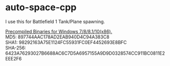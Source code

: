 # auto-space-cpp
I use this for Battlefield 1 Tank/Plane spawning.

<a href="https://github.com/3N7R0PY1337/auto-space-cpp/blob/master/auto-space.exe">Precompiled Binaries for Windows 7/8/8.1/10(x86).</a>
<br>
<a>MD5: 897744AAC178AD2EAB940D4C94A383C8</a>
<br>
<a>SHA1: 98292163A75E1124FC55931FC0EF4452693E8BFC</a>
<br>
<a>SHA-256: 6423A76293027B6688AC6C7D5A6957155A9D9D0328574CC911BC0811E2EEE2F6</a>
